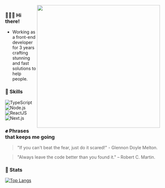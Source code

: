 <img align="right" width="400" src="./Javascript_Isometric.png">

### 🙋🏻‍♂️ Hi there!
 - Working as a front-end developer for 3 years crafting stunning and fast solutions to help people.

### 🚀 Skills
![TypeScript](https://img.shields.io/badge/TypeScript-007ACC?style=for-the-badge&logo=typescript&logoColor=white)
![Node.js](https://img.shields.io/badge/Node.js-43853D?style=for-the-badge&logo=node.js&logoColor=white)
![ReactJS](https://img.shields.io/badge/React-20232A?style=for-the-badge&logo=react&logoColor=61DAFB)
![Next.js](https://img.shields.io/badge/next.js-000000?style=for-the-badge&logo=next.js&logoColor=white)

### ✊ Phrases that keeps me going
> "If you can't beat the fear, just do it scared!" - Glennon Doyle Melton.

> "Always leave the code better than you found it." – Robert C. Martin.

### 🌟 Stats
[![Top Langs](https://github-readme-stats.vercel.app/api/top-langs/?username=jvzaniolo&theme=ayu-mirage&layout=compact)](https://github.com/anuraghazra/github-readme-stats)

